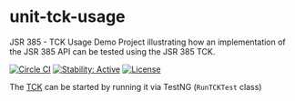 # unit-tck-usage
JSR 385 - TCK Usage Demo Project illustrating how an implementation of the JSR 385 API can be tested using the JSR 385 TCK.

[![Circle CI](https://circleci.com/gh/unitsofmeasurement/unit-tck-usage.svg?style=svg)](https://circleci.com/gh/unitsofmeasurement/unit-tck-usage)
[![Stability: Active](https://masterminds.github.io/stability/active.svg)](https://masterminds.github.io/stability/active.html)
[![License](http://img.shields.io/badge/license-BSD3-blue.svg?style=flat-square)](http://opensource.org/licenses/BSD-3-Clause)

The [TCK](../../../unit-tck) can be started by running it via TestNG (`RunTCKTest` class)
